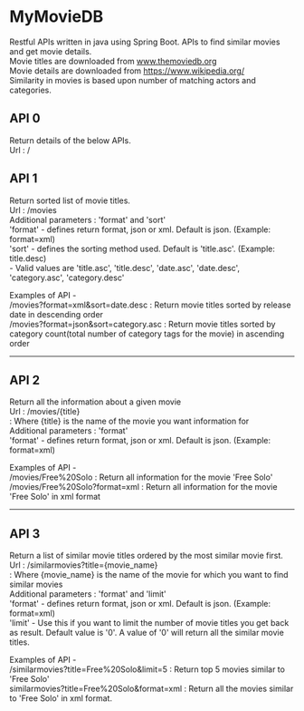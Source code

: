 # MyMovieDB #
Restful APIs written in java using Spring Boot.   APIs to find similar movies and get movie details.      
Movie titles are downloaded from www.themoviedb.org      
Movie details are downloaded from https://www.wikipedia.org/   
Similarity in movies is based upon number of matching actors and categories.      


## API 0 ##
Return details of the below APIs.     
Url : /

## API 1 ##
Return sorted list of movie titles.             
Url : /movies              
Additional parameters : 'format' and 'sort'                 
'format' - defines return format, json or xml. Default is json. (Example: format=xml)            
'sort' - defines the sorting method used. Default is 'title.asc'. (Example: title.desc)          
       - Valid values are 'title.asc', 'title.desc', 'date.asc', 'date.desc', 'category.asc', 'category.desc'         

Examples of API -            
/movies?format=xml&sort=date.desc  : Return movie titles sorted by release date in descending order             
/movies?format=json&sort=category.asc :  Return movie titles sorted by category count(total number of category tags for the movie) in ascending order                       
 
---              

## API 2 ##            
Return all the information about a given movie            
Url : /movies/{title}                
    : Where {title} is the name of the movie you want information for                 
Additional parameters : 'format'                  
'format' - defines return format, json or xml. Default is json. (Example: format=xml)                  

Examples of API -                   
/movies/Free%20Solo  : Return all information for the movie 'Free Solo'                  
/movies/Free%20Solo?format=xml  : Return all information for the movie 'Free Solo' in xml format                  

---

## API 3 ##
Return a list of similar movie titles ordered by the most similar movie first.                  
Url : /similarmovies?title={movie_name}                  
    : Where {movie_name} is the name of the movie for which you want to find similar movies                  
Additional parameters : 'format' and 'limit'                  
'format' - defines return format, json or xml. Default is json. (Example: format=xml)                  
'limit' - Use this if you want to limit the number of movie titles you get back as result. Default value is '0'. A value of '0' will return all the similar movie titles.                  

Examples of API -                  
/similarmovies?title=Free%20Solo&limit=5  : Return top 5 movies similar to 'Free Solo'                  
similarmovies?title=Free%20Solo&format=xml  : Return all the movies similar to 'Free Solo' in xml format.                  
